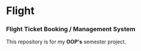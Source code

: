 # Flight

### Flight Ticket Booking / Management System 
This repository is for my **OOP's** semester project.


